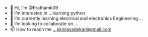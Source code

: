 - 👋 Hi, I’m @Prathamk09
- 👀 I’m interested in ...learning python 
- 🌱 I’m currently learning electrical and electronics Engineering ...
- 💞️ I’m looking to collaborate on ...
- 📫 How to reach me ...pkinjavadekar@gmail.com


<!---
Prathamk09/Prathamk09 is a ✨ special ✨ repository because its `README.md` (this file) appears on your GitHub profile.
You can click the Preview link to take a look at your changes.
--->
